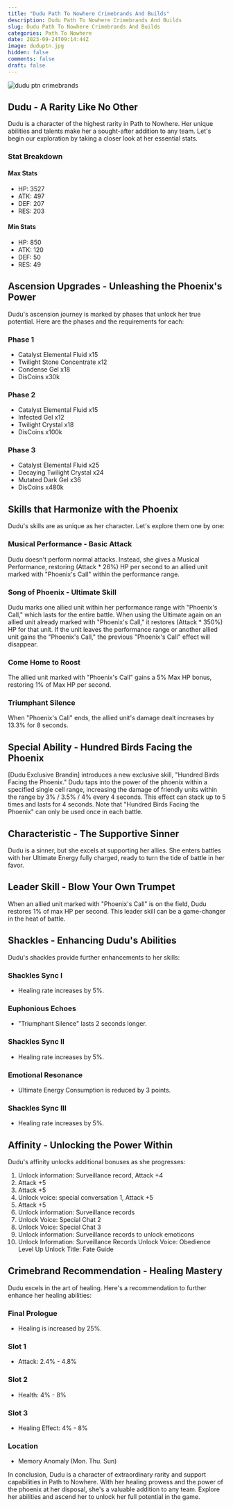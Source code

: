 ```yaml
---
title: "Dudu Path To Nowhere Crimebrands And Builds"
description: Dudu Path To Nowhere Crimebrands And Builds
slug: Dudu Path To Nowhere Crimebrands And Builds
categories: Path To Nowhere
date: 2023-09-24T09:14:44Z
image: duduptn.jpg
hidden: false
comments: false
draft: false
---
```


![dudu ptn crimebrands](duduptn.jpg)

## Dudu - A Rarity Like No Other

Dudu is a character of the highest rarity in Path to Nowhere. Her unique abilities and talents make her a sought-after addition to any team. Let's begin our exploration by taking a closer look at her essential stats.

### Stat Breakdown

#### Max Stats
- HP: 3527
- ATK: 497
- DEF: 207
- RES: 203

#### Min Stats
- HP: 850
- ATK: 120
- DEF: 50
- RES: 49

## Ascension Upgrades - Unleashing the Phoenix's Power

Dudu's ascension journey is marked by phases that unlock her true potential. Here are the phases and the requirements for each:

### Phase 1
- Catalyst Elemental Fluid x15
- Twilight Stone Concentrate x12
- Condense Gel x18
- DisCoins x30k

### Phase 2
- Catalyst Elemental Fluid x15
- Infected Gel x12
- Twilight Crystal x18
- DisCoins x100k

### Phase 3
- Catalyst Elemental Fluid x25
- Decaying Twilight Crystal x24
- Mutated Dark Gel x36
- DisCoins x480k

## Skills that Harmonize with the Phoenix

Dudu's skills are as unique as her character. Let's explore them one by one:

### Musical Performance - Basic Attack

Dudu doesn't perform normal attacks. Instead, she gives a Musical Performance, restoring (Attack * 26%) HP per second to an allied unit marked with "Phoenix's Call" within the performance range.

### Song of Phoenix - Ultimate Skill

Dudu marks one allied unit within her performance range with "Phoenix's Call," which lasts for the entire battle. When using the Ultimate again on an allied unit already marked with "Phoenix's Call," it restores (Attack * 350%) HP for that unit. If the unit leaves the performance range or another allied unit gains the "Phoenix's Call," the previous "Phoenix's Call" effect will disappear.

### Come Home to Roost

The allied unit marked with "Phoenix's Call" gains a 5% Max HP bonus, restoring 1% of Max HP per second.

### Triumphant Silence

When "Phoenix's Call" ends, the allied unit's damage dealt increases by 13.3% for 8 seconds.

## Special Ability - Hundred Birds Facing the Phoenix

[Dudu·Exclusive Brandin] introduces a new exclusive skill, "Hundred Birds Facing the Phoenix." Dudu taps into the power of the phoenix within a specified single cell range, increasing the damage of friendly units within the range by 3% / 3.5% / 4% every 4 seconds. This effect can stack up to 5 times and lasts for 4 seconds. Note that "Hundred Birds Facing the Phoenix" can only be used once in each battle.

## Characteristic - The Supportive Sinner

Dudu is a sinner, but she excels at supporting her allies. She enters battles with her Ultimate Energy fully charged, ready to turn the tide of battle in her favor.

## Leader Skill - Blow Your Own Trumpet

When an allied unit marked with "Phoenix's Call" is on the field, Dudu restores 1% of max HP per second. This leader skill can be a game-changer in the heat of battle.

## Shackles - Enhancing Dudu's Abilities

Dudu's shackles provide further enhancements to her skills:

### Shackles Sync I
- Healing rate increases by 5%.

### Euphonious Echoes
- "Triumphant Silence" lasts 2 seconds longer.

### Shackles Sync II
- Healing rate increases by 5%.

### Emotional Resonance
- Ultimate Energy Consumption is reduced by 3 points.

### Shackles Sync III
- Healing rate increases by 5%.

## Affinity - Unlocking the Power Within

Dudu's affinity unlocks additional bonuses as she progresses:

1. Unlock information: Surveillance record, Attack +4
2. Attack +5
3. Attack +5
4. Unlock voice: special conversation 1, Attack +5
5. Attack +5
6. Unlock information: Surveillance records
7. Unlock Voice: Special Chat 2
8. Unlock Voice: Special Chat 3
9. Unlock information: Surveillance records to unlock emoticons
10. Unlock Information: Surveillance Records Unlock Voice: Obedience Level Up Unlock Title: Fate Guide

## Crimebrand Recommendation - Healing Mastery

Dudu excels in the art of healing. Here's a recommendation to further enhance her healing abilities:

### Final Prologue
- Healing is increased by 25%.

### Slot 1
- Attack: 2.4% - 4.8%
### Slot 2
- Health: 4% - 8%
### Slot 3
- Healing Effect: 4% - 8%
### Location
- Memory Anomaly (Mon. Thu. Sun)

In conclusion, Dudu is a character of extraordinary rarity and support capabilities in Path to Nowhere. With her healing prowess and the power of the phoenix at her disposal, she's a valuable addition to any team. Explore her abilities and ascend her to unlock her full potential in the game.